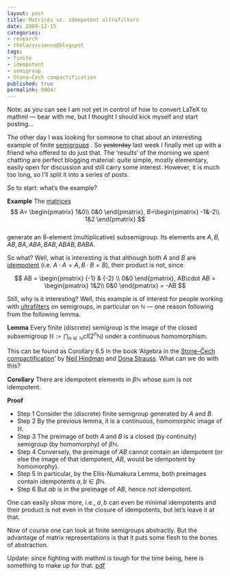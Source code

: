 ```yaml
---
layout: post
title: Matrices vs. idempotent ultrafilters
date: 2009-12-15
categories:
- research
- thelazyscience@blogspot
tags:
- finite
- idempotent
- semigroup
- Stone–Čech compactification
published: true
permalink: 0004/
---
```


Note: as you can see I am not yet in control of how to convert LaTeX to mathml — bear with me, but I thought I should kick myself and start posting…

The other day I was looking for someone to chat about an interesting example of ﬁnite [semigroups](http://en.wikipedia.org/wiki/Semigroup) . So <del>yesterday</del> last week I finally met up with a friend who offered to do just that. The ‘results’ of the morning we spent chatting are perfect blogging material: quite simple, mostly elementary, easily open for discussion and still carry some interest. However, it is much too long, so I’ll split it into a series of posts.

So to start: what’s the example?

**Example** The [matrices](http://en.wikipedia.org/wiki/Matrix_(mathematics))  
$$  
 A= \begin{pmatrix} 1&0\\ 0&0 \end{pmatrix}, B=\begin{pmatrix} -1&-2\\ 1&2 \end{pmatrix}  
$$  
 generate an 8-element (multiplicative) subsemigroup. Its elements are $A,B,AB, BA, ABA, BAB, ABAB, BABA$.

So what? Well, what is interesting is that although both $A$ and $B$ are [idempotent](http://en.wikipedia.org/wiki/Idempotence) (i.e. $A\cdot A=A, B\cdot B = B$), their product is not, since

$$
 AB = \begin{pmatrix} {-1} & {-2} \\ 0&0 \end{pmatrix}, AB\cdot AB = \begin{pmatrix} 1&2\\ 0&0 \end{pmatrix} = -AB  
$$

Still, why is it interesting? Well, this example is of interest for people working with [ultrafilters](http://en.wikipedia.org/wiki/Ultrafilter) on semigroups, in particular on $\mathbb{N}$ — one reason following from the following lemma.

**Lemma** Every finite (discrete) semigroup is the image of the closed subsemigroup $\mathbb{H} := \bigcap_{n \in \mathbb{N}} cl({2^n\mathbb{N}})$ under a continuous homomorphism.

This can be found as Corollary 6.5 in the book ’Algebra in the [Stone–Čech compactification](http://en.wikipedia.org/wiki/Stone%E2%80%93%C4%8Cech_compactification)’ by [Neil Hindman](http://nhindman.us) and [Dona Strauss](http://www.genealogy.math.ndsu.nodak.edu/id.php?id=38708). What can we do with this?

**Corollary** There are idempotent elements in $\beta \mathbb{N}$ whose sum is not idempotent.

**Proof**  

* Step 1 Consider the (discrete) finite semigroup generated by $A$ and $B$.  
* Step 2 By the previous lemma, it is a continuous, homomorphic image of $\mathbb{H}$.  
* Step 3 The preimage of both $A$ and $B$ is a closed (by continuity) semigroup (by homomorphy) of $\beta \mathbb{N}$.  
* Step 4 Conversely, the preimage of $AB$ cannot contain an idempotent (or else the image of that idempotent, $AB$, would be idempotent by homomorphy).  
* Step 5 In particular, by the Ellis-Numakura Lemma, both preimages contain idempotents $a,b \in \beta \mathbb{N}$.
* Step 6 But $ab$ is in the preimage of $AB$, hence not idempotent.

One can easily show more, i.e., $a,b$ can even be minimal idempotents and their product is not even in the closure of idempotents, but let’s leave it at that.

Now of course one can look at finite semigroups abstractly. But the advantage of matrix representations is that it puts some flesh to the bones of abstraction.

Update: since fighting with mathml is tough for the time being, here is something to make up for that.  [pdf](/assets/2009/matrices1.pdf)
